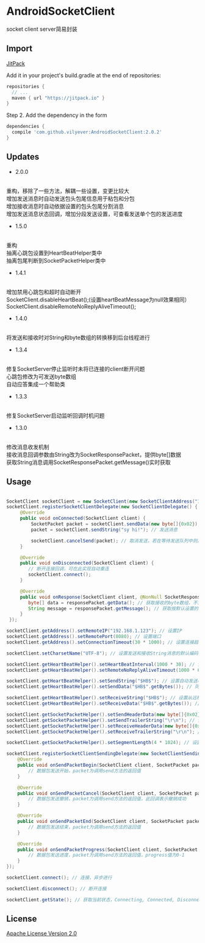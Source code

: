 # AndroidSocketClient
socket client server简易封装

## Import
[JitPack](https://jitpack.io/)

Add it in your project's build.gradle at the end of repositories:

```gradle
repositories {
  // ...
  maven { url "https://jitpack.io" }
}
```

Step 2. Add the dependency in the form

```gradle
dependencies {
  compile 'com.github.vilyever:AndroidSocketClient:2.0.2'
}
```

## Updates
* 2.0.0
</br>
重构，移除了一些方法，解耦一些设置，变更比较大
</br>
增加发送消息时自动发送包头包尾信息用于粘包和分包
</br>
增加接收消息时自动依据设置的包头包尾分割消息
</br>
增加发送消息状态回调，增加分段发送设置，可查看发送单个包的发送进度

* 1.5.0
</br>
重构
</br>
抽离心跳包设置到HeartBeatHelper类中
</br>
抽离包尾判断到SocketPacketHelper类中

* 1.4.1
</br>
增加禁用心跳包和超时自动断开
</br>
SocketClient.disableHeartBeat();(设置heartBeatMessage为null效果相同）
</br>
SocketClient.disableRemoteNoReplyAliveTimeout();

* 1.4.0
</br>
将发送和接收时对String和byte数组的转换移到后台线程进行

* 1.3.4
</br>
修复SocketServer停止监听时未将已连接的client断开问题
</br>
心跳包修改为可发送byte数组
</br>
自动应答集成一个帮助类

* 1.3.3
</br>
修复SocketServer启动监听回调时机问题

* 1.3.0
</br>
修改消息收发机制
</br>
接收消息回调参数由String改为SocketResponsePacket，提供byte[]数据
</br>
获取String消息调用SocketResponsePacket.getMessage()实时获取

## Usage
```java

SocketClient socketClient = new SocketClient(new SocketClientAddress("192.168.1.1", 80, 15 * 1000)); // 设置ip端口，连接超时时长
socketClient.registerSocketClientDelegate(new SocketClientDelegate() {
     @Override
     public void onConnected(SocketClient client) {
         SocketPacket packet = socketClient.sendData(new byte[]{0x02}); // 发送消息
         packet = socketClient.sendString("sy hi!"); // 发送消息

         socketClient.cancelSend(packet); // 取消发送，若在等待发送队列中则从队列中移除，若已发送完成则无法取消，若正在发送且分段发送则取消发送剩余数据（此时若没有设置包头用于远程端判断下一个信息包的开始可能出现粘包或数据不全问题）
     }

     @Override
     public void onDisconnected(SocketClient client) {
        // 断开连接回调，可在此实现自动重连
        socketClient.connect();
     }

     @Override
     public void onResponse(SocketClient client, @NonNull SocketResponsePacket responsePacket) {
        byte[] data = responsePacket.getData(); // 获取接收的byte数组，不为null
        String message = responsePacket.getMessage(); // 获取按默认设置的编码转化的String，可能为null
     }
 });

socketClient.getAddress().setRemoteIP("192.168.1.123"); // 设置IP
socketClient.getAddress().setRemotePort(8080); // 设置端口
socketClient.getAddress().setConnectionTimeout(30 * 1000); // 设置连接超时时长

socketClient.setCharsetName("UTF-8"); // 设置发送和接收String消息的默认编码

socketClient.getHeartBeatHelper().setHeartBeatInterval(1000 * 30); // 设置自动发送心跳包的时间间隔，若值小于0则不发送心跳包
socketClient.getHeartBeatHelper().setRemoteNoReplyAliveTimeout(1000 * 60); // 设置远程端多长时间内没有消息发送到本地就自动断开连接，若值小于0则不自动断开

socketClient.getHeartBeatHelper().setSendString("$HB$"); // 设置自动发送心跳包的字符串，若为null则不发送心跳包
socketClient.getHeartBeatHelper().setSendData("$HB$".getBytes()); // 同上

socketClient.getHeartBeatHelper().setReceiveString("$HB$"); // 设置从远程端接收的心跳包字符串，onResponse回调将过滤此信息，若为null则不过滤
socketClient.getHeartBeatHelper().setReceiveData("$HB$".getBytes()); // 同上

socketClient.getSocketPacketHelper().setSendHeaderData(new byte[]{0x02}); // 设置发送消息时自动在消息头部添加的信息，远程端收到此信息后表示一条消息开始，用于解决粘包分包问题，若为null则不添加头部信息
socketClient.getSocketPacketHelper().setSendTrailerString("\r\n"); // 设置发送消息时自动在消息尾部添加的信息，远程端收到此信息后表示一条消息结束，用于解决粘包分包问题，若为null则不添加尾部信息
socketClient.getSocketPacketHelper().setReceiveHeaderData(new byte[]{0x02}); // 设置接收消息时判断消息开始的头部信息，用于解决粘包分包问题，若为null则不判断
socketClient.getSocketPacketHelper().setReceiveTrailerString("\r\n"); // 设置接收消息时判断消息结束的尾部信息，用于解决粘包分包问题，若为null则每次读取InputStream直到其为空，可能出现粘包问题

socketClient.getSocketPacketHelper().setSegmentLength(4 * 1024); // 设置每次发送消息的分段长度，即20KB的数据将分段为4KB分5次发送，每次发送完一段都会回调发送的进度

socketClient.registerSocketClientSendingDelegate(new SocketClientSendingDelegate() {
    @Override
    public void onSendPacketBegin(SocketClient client, SocketPacket packet) {
        // 数据包发送开始，packet为调用send方法的返回值
    }

    @Override
    public void onSendPacketCancel(SocketClient client, SocketPacket packet) {
        // 数据包发送撤销，packet为调用send方法的返回值，此回调表示撤销成功
    }

    @Override
    public void onSendPacketEnd(SocketClient client, SocketPacket packet) {
        // 数据包发送结束，packet为调用send方法的返回值
    }

    @Override
    public void onSendPacketProgress(SocketClient client, SocketPacket packet, float progress) {
        // 数据包发送进度，packet为调用send方法的返回值，progress值为0-1
    }
});

socketClient.connect(); // 连接，异步进行

socketClient.disconnect(); // 断开连接

socketClient.getState(); // 获取当前状态，Connecting, Connected, Disconnected

```

## License
[Apache License Version 2.0](http://www.apache.org/licenses/LICENSE-2.0.txt)
